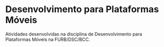 # Desenvolvimento para Plataformas Móveis
Atividades desenvolvidas na disciplina de Desenvolvimento para Plataformas Móveis na FURB/DSC/BCC.
